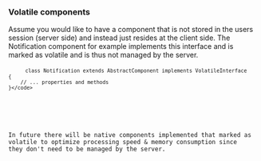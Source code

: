 <h3 class="doc-title">Volatile components</h3>

Assume you would like to have a component that is not stored in the users session (server side) and instead just resides at the client side. The Notification component for example implements this interface and is marked as volatile and is thus not managed by the server.

<div>
  <div class="code-header">
    <div class="container-fluid">
        <div class="row">
            <div class="button red"></div>
          	<div class="button yellow"></div>
          	<div class="button green"></div>
        </div>
    </div>
  </div>
  <pre class="code-white line-numbers language-php">
	<code class="imp-code language-php"><?php
	namespace Impulse\ImpulseBundle\UI\Components;
	use Impulse\ImpulseBundle\Components\VolatileInterface;

    class Notification extends AbstractComponent implements VolatileInterface
	{
    	// ... properties and methods
    }</code>
  </pre>
</div>

In future there will be native components implemented that marked as volatile to optimize processing speed & memory consumption since they don't need to be managed by the server.



























